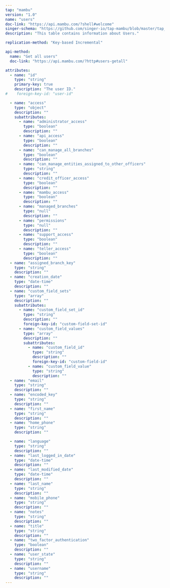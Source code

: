 ```yaml
---
tap: "mambu"
version: "1.0"
name: "users"
doc-link: "https://api.mambu.com/?shell#welcome"
singer-schema: "https://github.com/singer-io/tap-mambu/blob/master/tap_mambu/schemas/users.json"
description: "This table contains information about Users."

replication-method: "Key-based Incremental"

api-method:
  name: "Get all users"
  doc-link: "https://api.mambu.com/?http#users-getall"

attributes:
  - name: "id"
    type: "string"
    primary-key: true
    description: "The user ID."
#    foreign-key-id: "user-id"

  - name: "access"
    type: "object"
    description: ""
    subattributes:
      - name: "administrator_access"
        type: "boolean"
        description: ""
      - name: "api_access"
        type: "boolean"
        description: ""
      - name: "can_manage_all_branches"
        type: "boolean"
        description: ""
      - name: "can_manage_entities_assigned_to_other_officers"
        type: "string"
        description: ""
      - name: "credit_officer_access"
        type: "boolean"
        description: ""
      - name: "mambu_access"
        type: "boolean"
        description: ""
      - name: "managed_branches"
        type: "null"
        description: ""
      - name: "permissions"
        type: "null"
        description: ""
      - name: "support_access"
        type: "boolean"
        description: ""
      - name: "teller_access"
        type: "boolean"
        description: ""
  - name: "assigned_branch_key"
    type: "string"
    description: ""
  - name: "creation_date"
    type: "date-time"
    description: ""
  - name: "custom_field_sets"
    type: "array"
    description: ""
    subattributes:
      - name: "custom_field_set_id"
        type: "string"
        description: ""
        foreign-key-id: "custom-field-set-id"
      - name: "custom_field_values"
        type: "array"
        description: ""
        subattributes:
          - name: "custom_field_id"
            type: "string"
            description: ""
            foreign-key-id: "custom-field-id"
          - name: "custom_field_value"
            type: "string"
            description: ""
  - name: "email"
    type: "string"
    description: ""
  - name: "encoded_key"
    type: "string"
    description: ""
  - name: "first_name"
    type: "string"
    description: ""
  - name: "home_phone"
    type: "string"
    description: ""

  - name: "language"
    type: "string"
    description: ""
  - name: "last_logged_in_date"
    type: "date-time"
    description: ""
  - name: "last_modified_date"
    type: "date-time"
    description: ""
  - name: "last_name"
    type: "string"
    description: ""
  - name: "mobile_phone"
    type: "string"
    description: ""
  - name: "notes"
    type: "string"
    description: ""
  - name: "title"
    type: "string"
    description: ""
  - name: "two_factor_authentication"
    type: "boolean"
    description: ""
  - name: "user_state"
    type: "string"
    description: ""
  - name: "username"
    type: "string"
    description: ""
---
```

